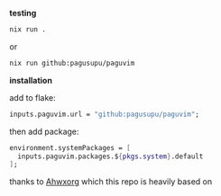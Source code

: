 **testing**

```sh
nix run .
```

or

```sh
nix run github:pagusupu/paguvim
```

**installation**

add to flake:

```nix
inputs.paguvim.url = "github:pagusupu/paguvim";
```

then add package:

```nix
environment.systemPackages = [
  inputs.paguvim.packages.${pkgs.system}.default
];
```

thanks to [Ahwxorg](https://github.com/Ahwxorg/nixvim-config) which this repo is heavily based on

